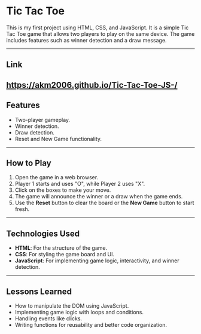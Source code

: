 # Tic Tac Toe

This is my first project using HTML, CSS, and JavaScript. It is a simple Tic Tac Toe game that allows two players to play on the same device. The game includes features such as winner detection and a draw message.

---
## Link
https://akm2006.github.io/Tic-Tac-Toe-JS-/
---


## Features
- Two-player gameplay.
- Winner detection.
- Draw detection.
- Reset and New Game functionality.

---

## How to Play
1. Open the game in a web browser.
2. Player 1 starts and uses "O", while Player 2 uses "X".
3. Click on the boxes to make your move.
4. The game will announce the winner or a draw when the game ends.
5. Use the **Reset** button to clear the board or the **New Game** button to start fresh.

---

## Technologies Used
- **HTML**: For the structure of the game.
- **CSS**: For styling the game board and UI.
- **JavaScript**: For implementing game logic, interactivity, and winner detection.

---

## Lessons Learned
- How to manipulate the DOM using JavaScript.
- Implementing game logic with loops and conditions.
- Handling events like clicks.
- Writing functions for reusability and better code organization.



